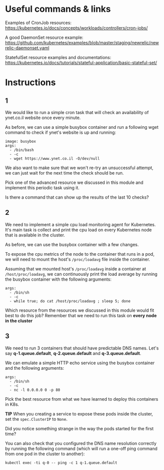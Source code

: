 # Useful commands & links

Examples of CronJob resources:
https://kubernetes.io/docs/concepts/workloads/controllers/cron-jobs/

A good DaemonSet resource example:
https://github.com/kubernetes/examples/blob/master/staging/newrelic/newrelic-daemonset.yaml

StatefulSet resource examples and documentations:
https://kubernetes.io/docs/tutorials/stateful-application/basic-stateful-set/

# Instructions

## 1

We would like to run a simple cron task that will check an availability of
ynet.co.il website once every minute.

As before, we can use a simple busybox container and run a following wget
command to check if ynet's website is up and running:

```
image: busybox
args:
  - /bin/bash
  - -c
  - wget https://www.ynet.co.il -O/dev/null
```

We also want to make sure that we won't re-try an unsuccessful attempt, we can
just wait for the next time the check should be run.

Pick one of the advanced resource we discussed in this module and implement this
periodic task using it.

Is there a command that can show up the results of the last 10 checks?

## 2

We need to implement a simple cpu load monitoring agent for Kubernetes.
It's main task is collect and print the cpu load on every Kubernetes node that
is available in the cluster.

As before, we can use the busybox container with a few changes.

To expose the cpu metrics of the node to the container that runs in a pod, we
will need to mount the host's `/proc/loadavg` file inside the container.

Assuming that we mounted host's `/proc/loadavg` inside a container at
`/host/proc/loadavg`, we can continuously print the load average by running the
busybox container with the following arguments:
```
args:
  - /bin/sh
  - -c
  - while true; do cat /host/proc/loadavg ; sleep 5; done
```

Which resource from the resources we discussed in this module would fit best to
do this job? Remember that we need to run this task on **every node in the
cluster**

## 3

We need to run 3 containers that should have predictable DNS names. Let's say
**q-1.queue.default**, **q-2.queue.default** and **q-3.queue.default**.

We can emulate a simple HTTP echo service using the busybox container and the following arguments:

```
args:
  - /bin/sh
  - -c
  - nc -l 0.0.0.0 0 -p 80
```

Pick the best resource from what we have learned to deploy this containers in
K8s.

**TIP** When you creating a service to expose these pods inside the cluster,
set the `spec.ClusterIP` to `None`.

Did you notice something strange in the way the pods started for the first time?

You can also check that you configured the DNS name resolution correctly by
running the following command (which will run a one-off ping command from one
pod in the cluster to another):

```
kubectl exec -ti q-0 -- ping -c 1 q-1.queue.default
```

